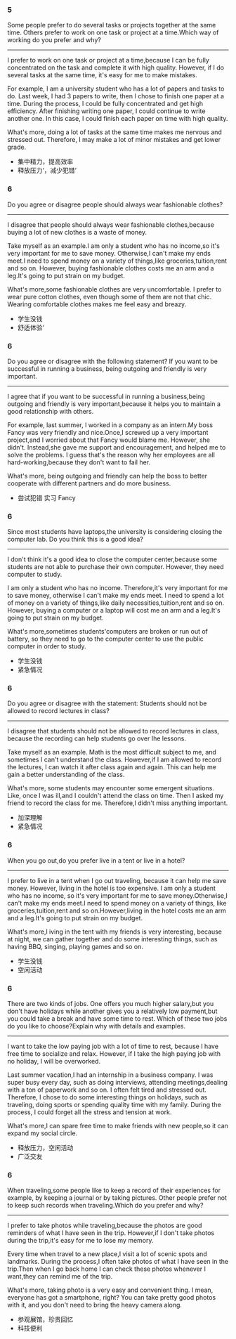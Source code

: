 ### 5

Some people prefer to do several tasks or projects together at the same time. Others prefer to work on one task or project at a time.Which way of working do you prefer and why?

---

I prefer to work on one task or project at a time,because I can be fully concentrated on the task and complete it with high quality. However, if I do several tasks at the same time, it's easy for me to make mistakes.

For example, I am a university student who has a lot of papers and tasks to do. Last week, I had 3 papers to write, then I chose to finish one paper at a time. During the process, I could be fully concentrated and get high efficiency. After finishing writing one paper, I could continue to write another one. In this case, I could finish each paper on time with high quality.

What's more, doing a lot of tasks at the same time makes me nervous and stressed out. Therefore, I may make a lot of minor mistakes and get lower grade.

- 集中精力，提高效率
- 释放压力‘，减少犯错‘

### 6

Do you agree or disagree people should always wear fashionable clothes?

---

I disagree that people should always wear fashionable clothes,because buying a lot of new clothes is a waste of money.

Take myself as an example.I am only a student who has no income,so it's very important for me to save money. Otherwise,I can't make my ends meet.I need to spend money on a variety of things,like groceries,tuition,rent and so on. However, buying fashionable clothes costs me an arm and a leg.It's going to put strain on my budget.

What's more,some fashionable clothes are very uncomfortable. I prefer to wear pure cotton clothes, even though some of them are not that chic. Wearing comfortable clothes makes me feel easy and breazy.

- 学生没钱
- 舒适体验‘

### 6

Do you agree or disagree with the following statement? If you want to be successful in running a business, being outgoing and friendly is very important.

---

I agree that if you want to be successful in running a business,being outgoing and friendly is very important,because it helps you to maintain a good relationship with others.

For example, last summer, I worked in a company as an intern.My boss Fancy was very friendly and nice.Once,I screwed up a very important project,and I worried about that Fancy would blame me. However, she didn't. Instead,she gave me support and encouragement, and helped me to solve the problems. I guess that's the reason why her employees are all hard-working,because they don't want to fail her.

What's more, being outgoing and friendly can help the boss to better cooperate with different partners and do more business.

- 尝试犯错
  实习 Fancy

### 6

Since most students have laptops,the university is considering closing the computer lab. Do you think this is a good idea?

---

I don't think it's a good idea to close the computer center,because some students are not able to purchase their own computer. However, they need computer to study.

I am only a student who has no income. Therefore,it's very important for me to save money, otherwise I can't make my ends meet. I need to spend a lot of money on a variety of things,like daily necessities,tuition,rent and so on. However, buying a computer or a laptop will cost me an arm and a leg.It's going to put strain on my budget.

What's more,sometimes students'computers are broken or run out of battery, so they need to go to the computer center to use the public computer in order to study.

- 学生没钱
- 紧急情况

### 6

Do you agree or disagree with the statement: Students should not be allowed to record lectures in class?

---

I disagree that students should not be allowed to record lectures in class, because the recording can help students go over Ihe lessons.

Take myself as an example. Math is the most difficult subject to me, and sometimes I can't understand the class. However,if I am allowed to record the lectures, I can watch it after class again and again. This can help me gain a better understanding of the class.

What's more, some students may encounter some emergent situations. Like, once I was ill,and I couldn't attend the class on time. Then I asked my friend to record the class for me. Therefore,I didn't miss anything important.

- 加深理解
- 紧急情况

### 6

When you go out,do you prefer live in a tent or live in a hotel?

---

I prefer to live in a tent when I go out traveling, because it can help me save money. However, living in the hotel is too expensive. I am only a student who has no income, so it's very important for me to save money.Otherwise,I can't make my ends meet.I need to spend money on a variety of things, like groceries,tuition,rent and so on.However,living in the hotel costs me an arm and a leg.It's going to put strain on my budget.

What's more,l iving in the tent with my friends is very interesting, because at night, we can gather together and do some interesting things, such as having BBQ, singing, playing games and so on.

- 学生没钱
- 空闲活动

### 6

There are two kinds of jobs. One offers you much higher salary,but you don't have holidays while another gives you a relatively low payment,but you could take a break and have some time to rest. Which of these two jobs do you like to choose?Explain why with details and examples.

---

I want to take the low paying job with a lot of time to rest, because I have free time to socialize and relax. However, if I take the high paying job with no holiday, I will be overworked.

Last summer vacation,I had an internship in a business company. I was super busy every day, such as doing interviews, attending meetings,dealing with a ton of paperwork and so on. I often felt tired and stressed out. Therefore, I chose to do some interesting things on holidays, such as traveling, doing sports or spending quality time with my family. During the process, I could forget all the stress and tension at work.

What's more,I can spare free time to make friends with new people,so it can expand my social circle.

- 释放压力，空闲活动
- 广泛交友

### 6

When traveling,some people like to keep a record of their experiences for example, by keeping a journal or by taking pictures. Other people prefer not to keep such records when traveling.Which do you prefer and why?

---

I prefer to take photos while traveling,because the photos are good reminders of what I have seen in the trip. However,if I don't take photos during the trip,it's easy for me to lose my memory.

Every time when travel to a new place,I visit a lot of scenic spots and landmarks. During the process,I often take photos of what I have seen in the trip.Then when I go back home I can check these photos whenever I want,they can remind me of the trip.

What's more, taking photo is a very easy and convenient thing. I mean, everyone has got a smartphone, right? You can take pretty good photos with it, and you don't need to bring the heavy camera along.

- 参观展馆，珍贵回忆
- 科技便利
